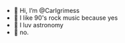 - 👋 Hi, I’m @Carlgrimess
- 👀 I like 90's rock music because yes
- 🌱 I luv astronomy
- 💞️ no.

<!---
Carlgrimess/Carlgrimess is a ✨ special ✨ repository because its `README.md` (this file) appears on your GitHub profile.
You can click the Preview link to take a look at your changes.
--->

